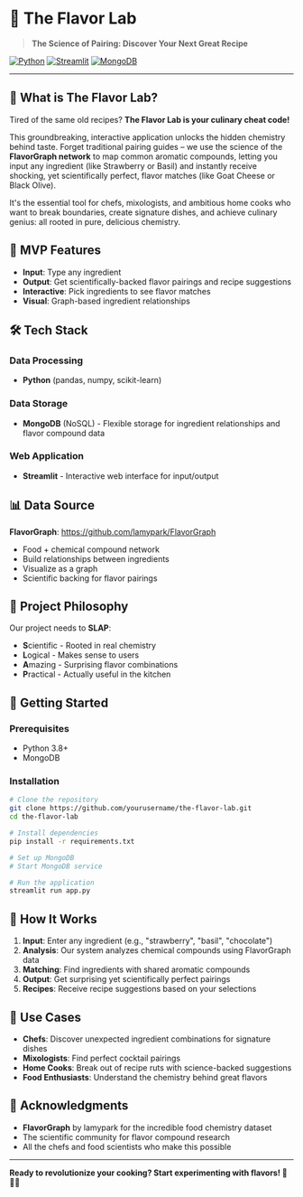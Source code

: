 # 🧪 The Flavor Lab

> **The Science of Pairing: Discover Your Next Great Recipe**

[![Python](https://img.shields.io/badge/Python-3.8+-blue.svg)](https://python.org)
[![Streamlit](https://img.shields.io/badge/Streamlit-Web%20App-red.svg)](https://streamlit.io)
[![MongoDB](https://img.shields.io/badge/MongoDB-NoSQL-green.svg)](https://mongodb.com)

---

## 🎯 What is The Flavor Lab?

Tired of the same old recipes? **The Flavor Lab is your culinary cheat code!** 

This groundbreaking, interactive application unlocks the hidden chemistry behind taste. Forget traditional pairing guides – we use the science of the **FlavorGraph network** to map common aromatic compounds, letting you input any ingredient (like Strawberry or Basil) and instantly receive shocking, yet scientifically perfect, flavor matches (like Goat Cheese or Black Olive).

It's the essential tool for chefs, mixologists, and ambitious home cooks who want to break boundaries, create signature dishes, and achieve culinary genius: all rooted in pure, delicious chemistry.

## 🚀 MVP Features

- **Input**: Type any ingredient
- **Output**: Get scientifically-backed flavor pairings and recipe suggestions
- **Interactive**: Pick ingredients to see flavor matches
- **Visual**: Graph-based ingredient relationships

## 🛠️ Tech Stack

### Data Processing
- **Python** (pandas, numpy, scikit-learn)

### Data Storage
- **MongoDB** (NoSQL) - Flexible storage for ingredient relationships and flavor compound data

### Web Application
- **Streamlit** - Interactive web interface for input/output

## 📊 Data Source

**FlavorGraph**: https://github.com/lamypark/FlavorGraph
- Food + chemical compound network
- Build relationships between ingredients
- Visualize as a graph
- Scientific backing for flavor pairings

## 🎨 Project Philosophy

Our project needs to **SLAP**:
- **S**cientific - Rooted in real chemistry
- **L**ogical - Makes sense to users
- **A**mazing - Surprising flavor combinations
- **P**ractical - Actually useful in the kitchen

## 🚀 Getting Started

### Prerequisites
- Python 3.8+
- MongoDB

### Installation
```bash
# Clone the repository
git clone https://github.com/yourusername/the-flavor-lab.git
cd the-flavor-lab

# Install dependencies
pip install -r requirements.txt

# Set up MongoDB
# Start MongoDB service

# Run the application
streamlit run app.py
```

## 🧪 How It Works

1. **Input**: Enter any ingredient (e.g., "strawberry", "basil", "chocolate")
2. **Analysis**: Our system analyzes chemical compounds using FlavorGraph data
3. **Matching**: Find ingredients with shared aromatic compounds
4. **Output**: Get surprising yet scientifically perfect pairings
5. **Recipes**: Receive recipe suggestions based on your selections

## 🎯 Use Cases

- **Chefs**: Discover unexpected ingredient combinations for signature dishes
- **Mixologists**: Find perfect cocktail pairings
- **Home Cooks**: Break out of recipe ruts with science-backed suggestions
- **Food Enthusiasts**: Understand the chemistry behind great flavors

## 🙏 Acknowledgments

- **FlavorGraph** by lamypark for the incredible food chemistry dataset
- The scientific community for flavor compound research
- All the chefs and food scientists who make this possible

---

**Ready to revolutionize your cooking? Start experimenting with flavors! 🧪👨‍🍳**
